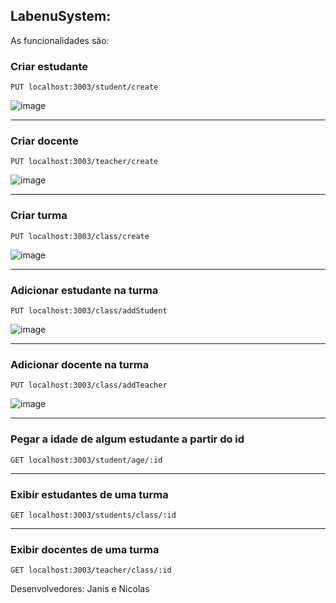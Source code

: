 ## LabenuSystem:

As funcionalidades são:

### Criar estudante 
`PUT localhost:3003/student/create` 

![image](https://user-images.githubusercontent.com/61525227/120854075-ff879d80-c552-11eb-893d-430d85232231.png)

---
### Criar docente
`PUT localhost:3003/teacher/create` 

![image](https://user-images.githubusercontent.com/61525227/120853828-a0298d80-c552-11eb-80d2-0455cb848cd1.png)

---
### Criar turma 
`PUT localhost:3003/class/create` 

![image](https://user-images.githubusercontent.com/61525227/120854203-35c51d00-c553-11eb-9ed7-35c0f1795a13.png)

---
### Adicionar estudante na turma
`PUT localhost:3003/class/addStudent` 

![image](https://user-images.githubusercontent.com/61525227/120854370-6e64f680-c553-11eb-8773-3cc07e82d510.png)

---
### Adicionar docente na turma
`PUT localhost:3003/class/addTeacher` 

![image](https://user-images.githubusercontent.com/61525227/120854471-9a807780-c553-11eb-9949-d7d8723f8ce8.png)

---
### Pegar a idade de algum estudante a partir do id
`GET localhost:3003/student/age/:id` 

---
### Exibir estudantes de uma turma 
`GET localhost:3003/students/class/:id` 

---
### Exibir docentes de uma turma
`GET localhost:3003/teacher/class/:id` 


Desenvolvedores: Janis e Nicolas
